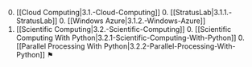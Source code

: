 0. [[Cloud Computing|3.1.-Cloud-Computing]]
    0. [[StratusLab|3.1.1.-StratusLab]]
    0. [[Windows Azure|3.1.2.-Windows-Azure]]
0. [[Scientific Computing|3.2.-Scientific-Computing]]
    0. [[Scientific Computing With Python|3.2.1-Scientific-Computing-With-Python]]
    0. [[Parallel Processing With Python|3.2.2-Parallel-Processing-With-Python]] ⚑
